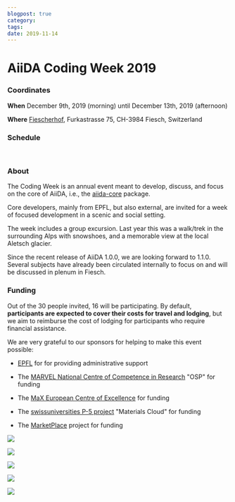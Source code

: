```yaml
---
blogpost: true
category:
tags:
date: 2019-11-14
---
```


# AiiDA Coding Week 2019

### Coordinates

**When** December 9th, 2019 (morning) until December 13th, 2019 (afternoon)

**Where** [Fiescherhof](http://www.fiescherhof.ch/en/), Furkastrasse 75, CH-3984 Fiesch, Switzerland

### Schedule

﻿﻿﻿﻿﻿﻿﻿﻿﻿﻿﻿﻿

### About

The Coding Week is an annual event meant to develop, discuss, and focus on the core of AiiDA, i.e., the [aiida-core](https://github.com/aiidateam/aiida-core) package.

Core developers, mainly from EPFL, but also external, are invited for a week of focused development in a scenic and social setting.

The week includes a group excursion. Last year this was a walk/trek in the surrounding Alps with snowshoes, and a memorable view at the local Aletsch glacier.

Since the recent release of AiiDA 1.0.0, we are looking forward to 1.1.0. Several subjects have already been circulated internally to focus on and will be discussed in plenum in Fiesch.

### Funding

Out of the 30 people invited, 16 will be participating. By default, **participants are expected to cover their costs for travel and lodging**, but we aim to reimburse the cost of lodging for participants who require financial assistance.

We are very grateful to our sponsors for helping to make this event possible:

* [EPFL](http://epfl.ch) for for providing administrative support

* The [MARVEL National Centre of Competence in Research](http://nccr-marvel.ch/) "OSP" for funding

* The [MaX European Centre of Excellence](http://www.max-centre.eu/) for funding

* The [swissuniversities P-5 project](https://www.swissuniversities.ch/en/organisation/projects-and-programmes/p-5/) "Materials Cloud" for funding

* The [MarketPlace](https://www.the-marketplace-project.eu/) project for funding

[![](http://www.aiida.net/wp-content/uploads/2019/01/EPFL_Logo_Digital_RGB_PROD.png)](http://epfl.ch)

[![](http://www.aiida.net/wp-content/uploads/2019/01/214f921c.marvel_nccr.png)](http://nccr-marvel.ch/)

[![](http://www.aiida.net/wp-content/uploads/2019/01/ebdc2ee9.max_.png)](http://www.max-centre.eu/)

[![](http://www.aiida.net/wp-content/uploads/2019/01/894d22ec.swissuniversities.png)](https://www.swissuniversities.ch/en/organisation/projects-and-programmes/p-5/)

[![](http://www.aiida.net/wp-content/uploads/2019/11/marketplace.png)](https://www.the-marketplace-project.eu/)
